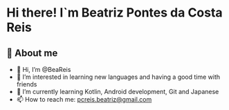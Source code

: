 # Hi there! I`m Beatriz Pontes da Costa Reis

##  💫 About me

- 👋 Hi, I’m @BeaReis
- 👀 I’m interested in learning new languages and having a good time with friends
- 🌱 I’m currently learning Kotlin, Android development, Git and Japanese
- 📫 How to reach me: pcreis.beatriz@gmail.com

